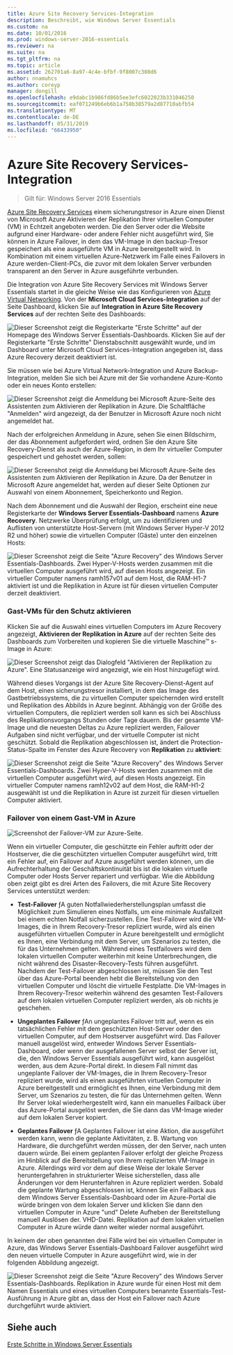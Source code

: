 ```yaml
---
title: Azure Site Recovery Services-Integration
description: Beschreibt, wie Windows Server Essentials
ms.custom: na
ms.date: 10/01/2016
ms.prod: windows-server-2016-essentials
ms.reviewer: na
ms.suite: na
ms.tgt_pltfrm: na
ms.topic: article
ms.assetid: 262701a6-8a97-4c4e-bfbf-9f8007c308d6
author: nnamuhcs
ms.author: coreyp
manager: dongill
ms.openlocfilehash: e9dabc1b986fd86b5ee3efc6022023b331046250
ms.sourcegitcommit: eaf071249b6eb6b1a758b38579a2d87710abfb54
ms.translationtype: MT
ms.contentlocale: de-DE
ms.lasthandoff: 05/31/2019
ms.locfileid: "66433950"
---
```

# <a name="azure-site-recovery-services-integration"></a>Azure Site Recovery Services-Integration

>Gilt für: Windows Server 2016 Essentials

[Azure Site Recovery Services](https://docs.microsoft.com/azure/site-recovery/) einem sicherungstresor in Azure einen Dienst von Microsoft Azure Aktivieren der Replikation Ihrer virtuellen Computer (VM) in Echtzeit angeboten werden. Die den Server oder die Website aufgrund einer Hardware- oder andere Fehler nicht ausgeführt wird, Sie können in Azure Failover, in dem das VM-Image in den backup-Tresor gespeichert als eine ausgeführte VM in Azure bereitgestellt wird. In Kombination mit einem virtuellen Azure-Netzwerk im Falle eines Failovers in Azure werden-Client-PCs, die zuvor mit dem lokalen Server verbunden transparent an den Server in Azure ausgeführte verbunden.

Die Integration von Azure Site Recovery Services mit Windows Server Essentials startet in die gleiche Weise wie das Konfigurieren von [Azure Virtual Networking](azure-virtual-network-integration.md). Von der **Microsoft Cloud Services-Integration** auf der Seite Dashboard, klicken Sie auf **Integration in Azure Site Recovery Services** auf der rechten Seite des Dashboards:

![Dieser Screenshot zeigt die Registerkarte "Erste Schritte" auf der Homepage des Windows Server Essentials-Dashboards. Klicken Sie auf der Registerkarte "Erste Schritte" Dienstabschnitt ausgewählt wurde, und im Dashboard unter Microsoft Cloud Services-Integration angegeben ist, dass Azure Recovery derzeit deaktiviert ist.](media/azure-site-recovery-1.PNG)

Sie müssen wie bei Azure Virtual Network-Integration und Azure Backup-Integration, melden Sie sich bei Azure mit der Sie vorhandene Azure-Konto oder ein neues Konto erstellen:

![Dieser Screenshot zeigt die Anmeldung bei Microsoft Azure-Seite des Assistenten zum Aktivieren der Replikation in Azure. Die Schaltfläche "Anmelden" wird angezeigt, da der Benutzer in Microsoft Azure noch nicht angemeldet hat.](media/azure-site-recovery-2.PNG)

Nach der erfolgreichen Anmeldung in Azure, sehen Sie einen Bildschirm, der das Abonnement aufgefordert wird, ordnen Sie den Azure Site Recovery-Dienst als auch der Azure-Region, in dem Ihr virtueller Computer gespeichert und gehostet werden, sollen:

![Dieser Screenshot zeigt die Anmeldung bei Microsoft Azure-Seite des Assistenten zum Aktivieren der Replikation in Azure. Da der Benutzer in Microsoft Azure angemeldet hat, werden auf dieser Seite Optionen zur Auswahl von einem Abonnement, Speicherkonto und Region.](media/azure-site-recovery-3.PNG)

Nach dem Abonnement und die Auswahl der Region, erscheint eine neue Registerkarte der **Windows Server Essentials-Dashboard** namens **Azure Recovery**. Netzwerke Überprüfung erfolgt, um zu identifizieren und Auflisten von unterstützte Host-Servern (mit Windows Server Hyper-V 2012 R2 und höher) sowie die virtuellen Computer (Gäste) unter den einzelnen Hosts:

![Dieser Screenshot zeigt die Seite "Azure Recovery" des Windows Server Essentials-Dashboards. Zwei Hyper-V-Hosts werden zusammen mit die virtuellen Computer ausgeführt wird, auf diesen Hosts angezeigt. Ein virtueller Computer namens ramh157v01 auf dem Host, die RAM-H1-7 aktiviert ist und die Replikation in Azure ist für diesen virtuellen Computer derzeit deaktiviert.](media/azure-site-recovery-4.PNG)

### <a name="enabling-guest-virtual-machines-for-protection"></a>Gast-VMs für den Schutz aktivieren

Klicken Sie auf die Auswahl eines virtuellen Computers im Azure Recovery angezeigt, **Aktivieren der Replikation in Azure** auf der rechten Seite des Dashboards zum Vorbereiten und kopieren Sie die virtuelle Maschine™ s-Image in Azure:

![Dieser Screenshot zeigt das Dialogfeld "Aktivieren der Replikation zu Azure". Eine Statusanzeige wird angezeigt, wie ein Host hinzugefügt wird.](media/azure-site-recovery-5.PNG)

Während dieses Vorgangs ist der Azure Site Recovery-Dienst-Agent auf dem Host, einen sicherungstresor installiert, in dem das Image des Gastbetriebssystems, die zu virtuellen Computer speichernden wird erstellt und Replikation des Abbilds in Azure beginnt. Abhängig von der Größe des virtuellen Computers, die repliziert werden soll kann es sich bei Abschluss des Replikationsvorgangs Stunden oder Tage dauern. Bis der gesamte VM-Image und die neuesten Deltas zu Azure repliziert werden, Failover Aufgaben sind nicht verfügbar, und der virtuelle Computer ist nicht geschützt. Sobald die Replikation abgeschlossen ist, ändert die Protection-Status-Spalte im Fenster des Azure Recovery von **Replikation** zu **aktiviert**:

![Dieser Screenshot zeigt die Seite "Azure Recovery" des Windows Server Essentials-Dashboards. Zwei Hyper-V-Hosts werden zusammen mit die virtuellen Computer ausgeführt wird, auf diesen Hosts angezeigt. Ein virtueller Computer namens ramh12v02 auf dem Host, die RAM-H1-2 ausgewählt ist und die Replikation in Azure ist zurzeit für diesen virtuellen Computer aktiviert.](media/azure-site-recovery-6.PNG)

### <a name="failover-of-a-guest-vm-to-azure"></a>Failover von einem Gast-VM in Azure

![Screenshot der Failover-VM zur Azure-Seite.](media/azure-site-recovery-7.PNG)

Wenn ein virtueller Computer, die geschützte ein Fehler auftritt oder der Hostserver, die die geschützten virtuellen Computer ausgeführt wird, tritt ein Fehler auf, ein Failover auf Azure ausgeführt werden können, um die Aufrechterhaltung der Geschäftskontinuität bis ist die lokalen virtuelle Computer oder Hosts Server repariert und verfügbar. Wie die Abbildung oben zeigt gibt es drei Arten des Failovers, die mit Azure Site Recovery Services unterstützt werden:

-   **Test-Failover** ƒA guten Notfallwiederherstellungsplan umfasst die Möglichkeit zum Simulieren eines Notfalls, um eine minimale Ausfallzeit bei einem echten Notfall sicherzustellen. Eine Test-Failover wird die VM-Images, die in Ihrem Recovery-Tresor repliziert wurde, wird als einen ausgeführten virtuellen Computer in Azure bereitgestellt und ermöglicht es Ihnen, eine Verbindung mit dem Server, um Szenarios zu testen, die für das Unternehmen gelten. Während eines Testfailovers wird dem lokalen virtuellen Computer weiterhin mit keine Unterbrechungen, die nicht während des Disaster-Recovery-Tests führen ausgeführt. Nachdem der Test-Failover abgeschlossen ist, müssen Sie den Test über das Azure-Portal beenden hebt die Bereitstellung von den virtuellen Computer und löscht die virtuelle Festplatte. Die VM-Images in Ihrem Recovery-Tresor weiterhin während des gesamten Test-Failovers auf dem lokalen virtuellen Computer repliziert werden, als ob nichts je geschehen.

-   **Ungeplantes Failover** ƒAn ungeplantes Failover tritt auf, wenn es ein tatsächlichen Fehler mit dem geschützten Host-Server oder den virtuellen Computer, auf dem Hostserver ausgeführt wird. Das Failover manuell ausgelöst wird, entweder Windows Server Essentials-Dashboard, oder wenn der ausgefallenen Server selbst der Server ist, die, den Windows Server Essentials ausgeführt wird, kann ausgelöst werden, aus dem Azure-Portal direkt. In diesem Fall nimmt das ungeplante Failover der VM-Images, die in Ihrem Recovery-Tresor repliziert wurde, wird als einen ausgeführten virtuellen Computer in Azure bereitgestellt und ermöglicht es Ihnen, eine Verbindung mit dem Server, um Szenarios zu testen, die für das Unternehmen gelten. Wenn Ihr Server lokal wiederhergestellt wird, kann ein manuelles Failback über das Azure-Portal ausgelöst werden, die Sie dann das VM-Image wieder auf dem lokalen Server kopiert.

-   **Geplantes Failover** ƒA Geplantes Failover ist eine Aktion, die ausgeführt werden kann, wenn die geplante Aktivitäten, z. B. Wartung von Hardware, die durchgeführt werden müssen, der den Server, nach unten dauern würde. Bei einem geplanten Failover erfolgt der gleiche Prozess im Hinblick auf die Bereitstellung von Ihrem replizierten VM-Image in Azure. Allerdings wird vor dem auf diese Weise der lokale Server heruntergefahren in strukturierter Weise sicherstellen, dass alle Änderungen vor dem Herunterfahren in Azure repliziert werden. Sobald die geplante Wartung abgeschlossen ist, können Sie ein Failback aus dem Windows Server Essentials-Dashboard oder im Azure-Portal die würde bringen von dem lokalen Server und klicken Sie dann den virtuellen Computer in Azure "und" Delete Aufheben der Bereitstellung manuell Auslösen der. VHD-Datei. Replikation auf dem lokalen virtuellen Computer in Azure würde dann weiter wieder normal ausgeführt.

In keinem der oben genannten drei Fälle wird bei ein virtuellen Computer in Azure, das Windows Server Essentials-Dashboard Failover ausgeführt wird den neuen virtuelle Computer in Azure ausgeführt wird, wie in der folgenden Abbildung angezeigt.

![Dieser Screenshot zeigt die Seite "Azure Recovery" des Windows Server Essentials-Dashboards. Replikation in Azure wurde für einen Host mit dem Namen Essentials und eines virtuellen Computers benannte Essentials-Test-Ausführung in Azure gibt an, dass der Host ein Failover nach Azure durchgeführt wurde aktiviert.](media/azure-site-recovery-8.PNG)

<a name="see-also"></a>Siehe auch
--------
[Erste Schritte in Windows Server Essentials](get-started.md)
